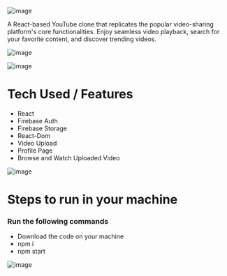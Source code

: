 ![image](https://github.com/Aseem5047/youtube/assets/80787027/a7a2f2c2-3992-4eef-99db-7c21f52fb755)

A React-based YouTube clone that replicates the popular video-sharing platform's core functionalities. Enjoy seamless video playback, search for your favorite content, and discover trending videos.

![image](https://github.com/Aseem5047/youtube/assets/80787027/dc5e85ff-7c00-44d7-a417-829eb24bd53a)

![image](https://github.com/Aseem5047/youtube/assets/80787027/68c508da-6c6f-44e6-90b5-ed1df2665f0a)

# Tech Used / Features

  * React
  * Firebase Auth
  * Firebase Storage
  * React-Dom
  * Video Upload
  * Profile Page
  * Browse and Watch Uploaded Video

![image](https://github.com/Aseem5047/youtube/assets/80787027/66cecd72-15a8-4760-b6ce-efbc7282246a)

# Steps to run in your machine
### Run the following commands
  * Download the code on your machine
  * npm i
  * npm start

![image](https://github.com/Aseem5047/youtube/assets/80787027/6e180514-38c8-4704-ae3a-582b4e0b0da6)

